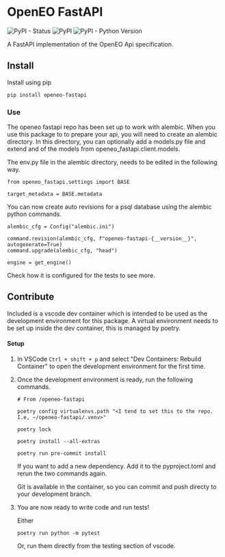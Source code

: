 # OpenEO FastAPI
![PyPI - Status](https://img.shields.io/pypi/status/openeo-fastapi)
![PyPI](https://img.shields.io/pypi/v/openeo-fastapi)
![PyPI - Python Version](https://img.shields.io/pypi/pyversions/openeo-fastapi)


A FastAPI implementation of the OpenEO Api specification.

## Install

Install using pip
```
pip install openeo-fastapi
```

### Use

The openeo fastapi repo has been set up to work with alembic. When you use this package to to prepare your api, you will need to create an alembic directory. In this directory, you can optionally add a models.py file and extend and of the models from openeo_fastapi.client.models.

The env.py file in the alembic directory, needs to be edited in the following way.
```
from openeo_fastapi.settings import BASE

target_metadata = BASE.metadata
```

You can now create auto revisions for a psql database using the alembic python commands.

```
alembic_cfg = Config("alembic.ini")

command.revision(alembic_cfg, f"openeo-fastapi-{__version__}", autogenerate=True)
command.upgrade(alembic_cfg, "head")

engine = get_engine()
```

Check how it is configured for the tests to see more.

## Contribute

Included is a vscode dev container which is intended to be used as the development environment for this package. A virtual environment needs to be set up inside the dev container, this is managed by poetry.

#### Setup

1. In VSCode `Ctrl + shift + p` and select "Dev Containers: Rebuild Container" to open the development environment for the first time.

2. Once the development environment is ready, run the following commands.
    ```
    # From /openeo-fastapi

    poetry config virtualenvs.path "<I tend to set this to the repo. I.e, ~/openeo-fastapi/.venv>"

    poetry lock

    poetry install --all-extras

    poetry run pre-commit install
    ```

    If you want to add a new dependency. Add it to the pyproject.toml and rerun the two commands again.

    Git is available in the container, so you can commit and push directy to your development branch.

3. You are now ready to write code and run tests!

    Either
    ```
    poetry run python -m pytest
    ```

    Or, run them directly from the testing section of vscode.
